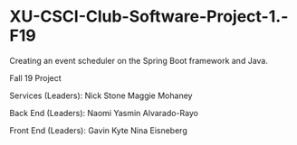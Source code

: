 # XU-CSCI-Club-Software-Project-1.-F19


Creating an event scheduler on the Spring Boot framework and Java. 


Fall 19 Project 


Services (Leaders): 
Nick Stone 
Maggie Mohaney 


Back End (Leaders): 
Naomi 
Yasmin Alvarado-Rayo 



Front End (Leaders): 
Gavin Kyte 
Nina Eisneberg 
